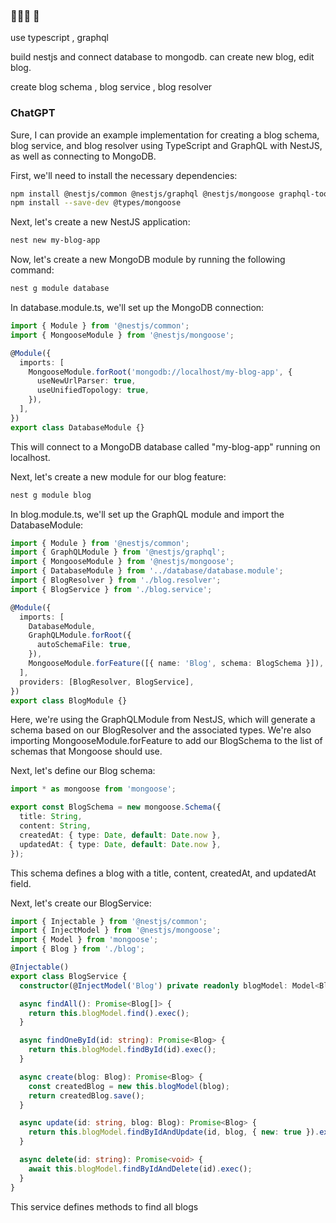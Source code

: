 ### 🙎🏻‍♂️ 💬  

use typescript , graphql

build nestjs and connect database to mongodb.
can create new blog, edit blog.

create blog schema , blog service , blog resolver

### ChatGPT

Sure, I can provide an example implementation for creating a blog schema, blog service, and blog resolver using TypeScript and GraphQL with NestJS, as well as connecting to MongoDB.

First, we'll need to install the necessary dependencies:

```bash
npm install @nestjs/common @nestjs/graphql @nestjs/mongoose graphql-tools graphql mongoose
npm install --save-dev @types/mongoose
```
Next, let's create a new NestJS application:

```bash
nest new my-blog-app
```
Now, let's create a new MongoDB module by running the following command:

```bash
nest g module database
```
In database.module.ts, we'll set up the MongoDB connection:

```ts
import { Module } from '@nestjs/common';
import { MongooseModule } from '@nestjs/mongoose';

@Module({
  imports: [
    MongooseModule.forRoot('mongodb://localhost/my-blog-app', {
      useNewUrlParser: true,
      useUnifiedTopology: true,
    }),
  ],
})
export class DatabaseModule {}
```
This will connect to a MongoDB database called "my-blog-app" running on localhost.

Next, let's create a new module for our blog feature:

```bash
nest g module blog
```
In blog.module.ts, we'll set up the GraphQL module and import the DatabaseModule:

```ts
import { Module } from '@nestjs/common';
import { GraphQLModule } from '@nestjs/graphql';
import { MongooseModule } from '@nestjs/mongoose';
import { DatabaseModule } from '../database/database.module';
import { BlogResolver } from './blog.resolver';
import { BlogService } from './blog.service';

@Module({
  imports: [
    DatabaseModule,
    GraphQLModule.forRoot({
      autoSchemaFile: true,
    }),
    MongooseModule.forFeature([{ name: 'Blog', schema: BlogSchema }]),
  ],
  providers: [BlogResolver, BlogService],
})
export class BlogModule {}
```
Here, we're using the GraphQLModule from NestJS, which will generate a schema based on our BlogResolver and the associated types. We're also importing MongooseModule.forFeature to add our BlogSchema to the list of schemas that Mongoose should use.

Next, let's define our Blog schema:

```ts
import * as mongoose from 'mongoose';

export const BlogSchema = new mongoose.Schema({
  title: String,
  content: String,
  createdAt: { type: Date, default: Date.now },
  updatedAt: { type: Date, default: Date.now },
});
```
This schema defines a blog with a title, content, createdAt, and updatedAt field.

Next, let's create our BlogService:

```ts
import { Injectable } from '@nestjs/common';
import { InjectModel } from '@nestjs/mongoose';
import { Model } from 'mongoose';
import { Blog } from './blog';

@Injectable()
export class BlogService {
  constructor(@InjectModel('Blog') private readonly blogModel: Model<Blog>) {}

  async findAll(): Promise<Blog[]> {
    return this.blogModel.find().exec();
  }

  async findOneById(id: string): Promise<Blog> {
    return this.blogModel.findById(id).exec();
  }

  async create(blog: Blog): Promise<Blog> {
    const createdBlog = new this.blogModel(blog);
    return createdBlog.save();
  }

  async update(id: string, blog: Blog): Promise<Blog> {
    return this.blogModel.findByIdAndUpdate(id, blog, { new: true }).exec();
  }

  async delete(id: string): Promise<void> {
    await this.blogModel.findByIdAndDelete(id).exec();
  }
}
```
This service defines methods to find all blogs